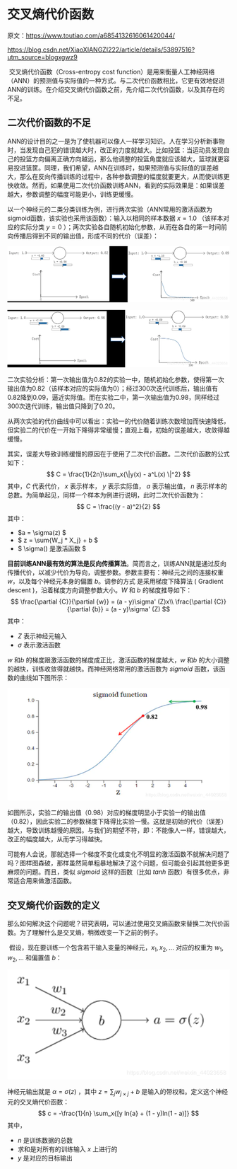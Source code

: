 # 交叉熵代价函数

原文：https://www.toutiao.com/a6854132616061420044/

https://blog.csdn.net/XiaoXIANGZI222/article/details/53897516?utm_source=blogxgwz9



​         交叉熵代价函数（Cross-entropy cost function）是用来衡量人工神经网络（ANN）的预测值与实际值的一种方式。与二次代价函数相比，它更有效地促进ANN的训练。在介绍交叉熵代价函数之前，先介绍二次代价函数，以及其存在的不足。

## 二次代价函数的不足

​         ANN的设计目的之一是为了使机器可以像人一样学习知识。人在学习分析新事物时，当发现自己犯的错误越大时，改正的力度就越大。比如投篮：当运动员发现自己的投篮方向偏离正确方向越远，那么他调整的投篮角度就应该越大，篮球就更容易投进篮筐。同理，我们希望，ANN在训练时，如果预测值与实际值的误差越大，那么在反向传播训练的过程中，各种参数调整的幅度就要更大，从而使训练更快收敛。然而，如果使用二次代价函数训练ANN，看到的实际效果是：如果误差越大，参数调整的幅度可能更小，训练更缓慢。

​         以一个神经元的二类分类训练为例，进行两次实验（ANN常用的激活函数为sigmoid函数，该实验也采用该函数）：输入以相同的样本数据 $x = 1.0$ （该样本对应的实际分类 $y = 0$ ）；两次实验各自随机初始化参数，从而在各自的第一时间前向传播后得到不同的输出值，形成不同的代价（误差）：

![sigmoid1](./images/crossentropy/sigmoid.png)



![sigmoid2](./images/crossentropy/sigmoid-2.png)



二次实验分析：第一次输出值为0.82的实验一中，随机初始化参数，使得第一次输出值为0.82（该样本对应的实际值为0）；经过300次迭代训练后，输出值有0.82降到0.09，逼近实际值。而在实验二中，第一次输出值为0.98，同样经过300次迭代训练，输出值只降到了0.20。

​         从两次实验的代价曲线中可以看出：实验一的代价随着训练次数增加而快速降低，但实验二的代价在一开始下降得非常缓慢；直观上看，初始的误差越大，收敛得越缓慢。

​         其实，误差大导致训练缓慢的原因在于使用了二次代价函数。二次代价函数的公式如下：
$$
C = \frac{1}{2n}\sum_x{\|y(x) - a^L(x) \|^2}
$$
其中，$C$ 代表代价，  $x$ 表示样本， $y$ 表示实际值， $a$ 表示输出值， $n$ 表示样本的总数。为简单起见，同样一个样本为例进行说明，此时二次代价函数为：
$$
C = \frac{(y - a)^2}{2}
$$
其中：

* $a = \sigma(z) $
* $ z = \sum{W_j * X_j} + b $
* $ \sigma() 是激活函数 $

​         **目前训练ANN最有效的算法是反向传播算法**。简而言之，训练ANN就是通过反向传播代价，以减少代价为导向，调整参数。参数主要有：神经元之间的连接权重 $w$，以及每个神经元本身的偏置 $b$。调参的方式 是采用梯度下降算法 ( Gradient descent )，沿着梯度方向调整参数大小。$W$ 和 $b$ 的梯度推导如下：
$$
\frac{\partial {C}}{\partial {w}} = (a - y)\sigma' (Z)x\\
\frac{\partial {C}}{\partial {b}} = (a - y)\sigma' (Z)
$$
其中：

* $Z$ 表示神经元输入
* $\sigma$ 表示激活函数

$w$ 和$b$ 的梯度跟激活函数的梯度成正比，激活函数的梯度越大，$w$ 和$b$ 的大小调整的越快，训练收敛得就越快。而神经网络常用的激活函数为 $sigmoid$ 函数，该函数的曲线如下图所示：

![sigmoid-pic](./images/crossentropy/sigmoid-pic.png)

如图所示，实验二的输出值（0.98）对应的梯度明显小于实验一的输出值（0.82），因此实验二的参数梯度下降得比实验一慢。这就是初始的代价（误差）越大，导致训练越慢的原因。与我们的期望不符，即：不能像人一样，错误越大，改正的幅度越大，从而学习得越快。

​        可能有人会说，那就选择一个梯度不变化或变化不明显的激活函数不就解决问题了吗？图样图森破，那样虽然简单粗暴地解决了这个问题，但可能会引起其他更多更麻烦的问题。而且，类似 $sigmoid$ 这样的函数（比如 $tanh$ 函数）有很多优点，非常适合用来做激活函数。



## 交叉熵代价函数的定义

​        那么如何解决这个问题呢？研究表明，可以通过使用交叉熵函数来替换二次代价函数。为了理解什么是交叉熵，稍微改变一下之前的例子。

​        假设，现在要训练一个包含若干输入变量的神经元，$x_1, x_2, ...$ 对应的权重为 $w_1, w_2, ...$ 和偏置值 $b$：

![cross-entropy-1](./images/crossentropy/cross-entropy-1.png)

神经元输出就是 $\alpha = \sigma(z)$ ，其中 $z = \sum_j{w_{j \times j} + b}$ 是输入的带权和。定义这个神经元的交叉熵代价函数：
$$
c = -\frac{1}{n} \sum_x{[y ln{a} + (1 - y)ln(1 - a)]}
$$
其中，

* $n$ 是训练数据的总数
* 求和是对所有的训练输入 $x$ 上进行的
* $y$ 是对应的目标输出

